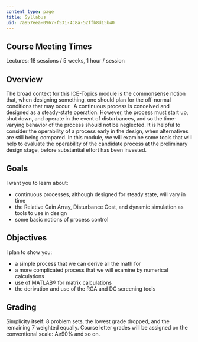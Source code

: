 ```yaml
---
content_type: page
title: Syllabus
uid: 7a957eea-0967-f531-4c8a-52ffb8d15b40
---
```


Course Meeting Times
--------------------

Lectures: 18 sessions / 5 weeks, 1 hour / session

Overview
--------

The broad context for this ICE-Topics module is the commonsense notion that, when designing something, one should plan for the off-normal conditions that may occur.  A continuous process is conceived and designed as a steady-state operation. However, the process must start up, shut down, and operate in the event of disturbances, and so the time-varying behavior of the process should not be neglected. It is helpful to consider the operability of a process early in the design, when alternatives are still being compared. In this module, we will examine some tools that will help to evaluate the operability of the candidate process at the preliminary design stage, before substantial effort has been invested.

Goals
-----

I want you to learn about:

*   continuous processes, although designed for steady state, will vary in time
*   the Relative Gain Array, Disturbance Cost, and dynamic simulation as tools to use in design
*   some basic notions of process control

Objectives
----------

I plan to show you:

*   a simple process that we can derive all the math for
*   a more complicated process that we will examine by numerical calculations
*   use of MATLAB® for matrix calculations
*   the derivation and use of the RGA and DC screening tools

Grading
-------

Simplicity itself: 8 problem sets, the lowest grade dropped, and the remaining 7 weighted equally. Course letter grades will be assigned on the conventional scale: A≥90% and so on.